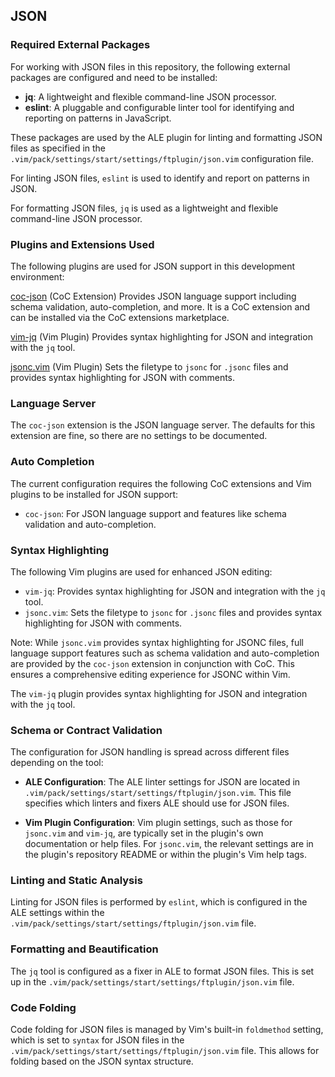 ## JSON

### Required External Packages

For working with JSON files in this repository, the following external
packages are configured and need to be installed:

- **jq**: A lightweight and flexible command-line JSON processor.
- **eslint**: A pluggable and configurable linter tool for identifying and
    reporting on patterns in JavaScript.

These packages are used by the ALE plugin for linting and formatting JSON
files as specified in the
`.vim/pack/settings/start/settings/ftplugin/json.vim` configuration file.

For linting JSON files, `eslint` is used to identify and report on patterns in
JSON.

For formatting JSON files, `jq` is used as a lightweight and flexible
command-line JSON processor.

### Plugins and Extensions Used

The following plugins are used for JSON support in this development environment:

[coc-json](https://github.com/neoclide/coc-json) (CoC Extension) Provides JSON
language support including schema validation, auto-completion, and more. It is
a CoC extension and can be installed via the CoC extensions marketplace.

[vim-jq](https://github.com/vito-c/jq.vim) (Vim Plugin) Provides syntax
highlighting for JSON and integration with the `jq` tool.

[jsonc.vim](https://github.com/neoclide/jsonc.vim) (Vim Plugin) Sets the
filetype to `jsonc` for `.jsonc` files and provides syntax highlighting for
JSON with comments.

### Language Server

The `coc-json` extension is the JSON language server. The defaults for this
extension are fine, so there are no settings to be documented.

### Auto Completion

The current configuration requires the following CoC extensions and Vim
plugins to be installed for JSON support:

- `coc-json`: For JSON language support and features like schema validation
    and auto-completion.

### Syntax Highlighting

The following Vim plugins are used for enhanced JSON editing:

- `vim-jq`: Provides syntax highlighting for JSON and integration with the
    `jq` tool.
- `jsonc.vim`: Sets the filetype to `jsonc` for `.jsonc` files and provides
    syntax highlighting for JSON with comments.

Note: While `jsonc.vim` provides syntax highlighting for JSONC files, full
language support features such as schema validation and auto-completion are
provided by the `coc-json` extension in conjunction with CoC. This ensures
a comprehensive editing experience for JSONC within Vim.

The `vim-jq` plugin provides syntax highlighting for JSON and integration with
the `jq` tool.

### Schema or Contract Validation

The configuration for JSON handling is spread across different files depending
on the tool:

- **ALE Configuration**: The ALE linter settings for JSON are located in
    `.vim/pack/settings/start/settings/ftplugin/json.vim`. This file specifies
    which linters and fixers ALE should use for JSON files.

- **Vim Plugin Configuration**: Vim plugin settings, such as those for
    `jsonc.vim` and `vim-jq`, are typically set in the plugin's own
    documentation or help files. For `jsonc.vim`, the relevant settings are in
    the plugin's repository README or within the plugin's Vim help tags.

### Linting and Static Analysis

Linting for JSON files is performed by `eslint`, which is configured in the
ALE settings within the `.vim/pack/settings/start/settings/ftplugin/json.vim`
file.

### Formatting and Beautification

The `jq` tool is configured as a fixer in ALE to format JSON files. This is
set up in the `.vim/pack/settings/start/settings/ftplugin/json.vim` file.

### Code Folding

Code folding for JSON files is managed by Vim's built-in `foldmethod` setting,
which is set to `syntax` for JSON files in the
`.vim/pack/settings/start/settings/ftplugin/json.vim` file. This allows for
folding based on the JSON syntax structure.
